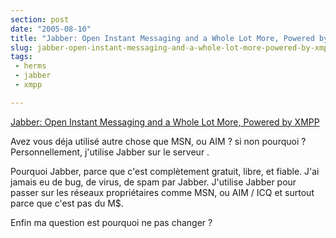 ```yaml
---
section: post
date: "2005-08-10"
title: "Jabber: Open Instant Messaging and a Whole Lot More, Powered by XMPP"
slug: jabber-open-instant-messaging-and-a-whole-lot-more-powered-by-xmpp
tags:
 - herms
 - jabber
 - xmpp

---
```


[Jabber: Open Instant Messaging and a Whole Lot More, Powered by XMPP](http://www.jabber.org/)

Avez vous déja utilisé autre chose que MSN, ou AIM ? si non pourquoi ? Personnellement, j'utilise Jabber sur le serveur [](www.fritalk.com).

Pourquoi Jabber, parce que c'est complètement gratuit, libre, et fiable. J'ai jamais eu de bug, de virus, de spam par Jabber. J'utilise Jabber pour passer sur les réseaux propriétaires comme MSN, ou AIM / ICQ et surtout parce que c'est pas du M$.

Enfin ma question est pourquoi ne pas changer ?
